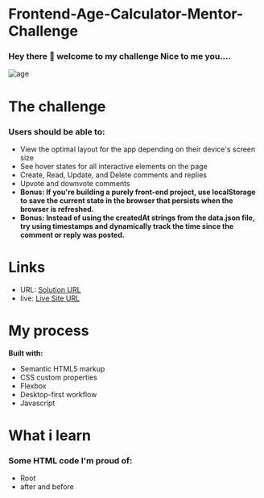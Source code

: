 # Frontend-Age-Calculator-Mentor-Challenge
### Hey there :wave: welcome to my challenge Nice to me you....

![age](https://github.com/tdmoree/Frontend-Age-Calculator-Mentor-Challenge/assets/127156119/e614051b-ba00-486a-a68b-fea044a16b22)

# The challenge

### Users should be able to:

- View the optimal layout for the app depending on their device's screen size
- See hover states for all interactive elements on the page
- Create, Read, Update, and Delete comments and replies
- Upvote and downvote comments
- **Bonus: If you're building a purely front-end project, use localStorage to save the current state in the browser that persists when the browser is refreshed.**
- **Bonus: Instead of using the createdAt strings from the data.json file, try using timestamps and dynamically track the time since the comment or reply was posted.**

# Links
- URL: [Solution URL](https://github.com/tdmoree/Frontend-Age-Calculator-Mentor-Challenge.git)
- live: [Live Site URL](https://tdmoree.github.io/Frontend-Age-Calculator-Mentor-Challenge/)

 # My process
 **Built with:**

   - Semantic HTML5 markup
   - CSS custom properties
   - Flexbox
   - Desktop-first workflow
   - Javascript


# What i learn 

### Some HTML code I'm proud of:

- Root
- after and before

